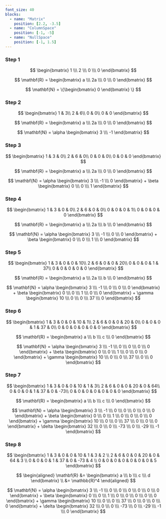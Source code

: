 ```yaml
---
font_size: 40
blocks:
  - name: "Matrix"
    position: [2.2, -3.5]
  - name: "ColumnSpace"
    position: [-1, -5]
  - name: "NullSpace"
    position: [-1, 1.5]
---
```


### Step 1

$$
\begin{bmatrix}
1 \\\ 2 \\\ 0 \\\ 0
\end{bmatrix}
$$

$$
\mathbf{R} =
\begin{bmatrix}
a \\\ 2a \\\ 0 \\\ 0
\end{bmatrix}
$$

$$
\mathbf{N} =
\{\begin{bmatrix}
0
\end{bmatrix}
\}
$$

### Step 2

$$
\begin{bmatrix}
1 & 3\\
2 & 6\\
0 & 0\\
0 & 0
\end{bmatrix}
$$

$$
\mathbf{R} =
\begin{bmatrix}
a \\\ 2a \\\ 0 \\\ 0
\end{bmatrix}
$$

$$
\mathbf{N} =
\alpha
\begin{bmatrix}
3 \\\ -1
\end{bmatrix}
$$

### Step 3

$$
\begin{bmatrix}
1 & 3 & 0\\
2 & 6 & 0\\
0 & 0 & 0\\
0 & 0 & 0
\end{bmatrix}
$$

$$
\mathbf{R} =
\begin{bmatrix}
a \\\ 2a \\\ 0 \\\ 0
\end{bmatrix}
$$

$$
\mathbf{N} =
\alpha
\begin{bmatrix}
3 \\\ -1 \\\ 0
\end{bmatrix} +
\beta
\begin{bmatrix}
0 \\\ 0 \\\ 1
\end{bmatrix}
$$

### Step 4

$$
\begin{bmatrix}
1 & 3 & 0 & 0\\
2 & 6 & 0 & 0\\
0 & 0 & 0 & 1\\
0 & 0 & 0 & 0
\end{bmatrix}
$$

$$
\mathbf{R} =
\begin{bmatrix}
a \\\ 2a \\\ b \\\ 0
\end{bmatrix}
$$

$$
\mathbf{N} =
\alpha
\begin{bmatrix}
3 \\\ -1 \\\ 0 \\\ 0
\end{bmatrix} +
\beta
\begin{bmatrix}
0 \\\ 0 \\\ 1 \\\ 0
\end{bmatrix}
$$

### Step 5

$$
\begin{bmatrix}
1 & 3 & 0 & 0 & 10\\
2 & 6 & 0 & 0 & 20\\
0 & 0 & 0 & 1 & 37\\
0 & 0 & 0 & 0 & 0
\end{bmatrix}
$$

$$
\mathbf{R} =
\begin{bmatrix}
a \\\ 2a \\\ b \\\ 0
\end{bmatrix}
$$

$$
\mathbf{N} =
\alpha
\begin{bmatrix}
3 \\\ -1 \\\ 0 \\\ 0 \\\ 0
\end{bmatrix} +
\beta
\begin{bmatrix}
0 \\\ 0 \\\ 1 \\\ 0 \\\ 0
\end{bmatrix} +
\gamma
\begin{bmatrix}
10 \\\ 0 \\\ 0 \\\ 37 \\\ 0
\end{bmatrix}
$$

### Step 6

$$
\begin{bmatrix}
1 & 3 & 0 & 0 & 10 & 1\\
2 & 6 & 0 & 0 & 20 & 0\\
0 & 0 & 0 & 1 & 37 & 0\\
0 & 0 & 0 & 0 & 0 & 0
\end{bmatrix}
$$

$$
\mathbf{R} =
\begin{bmatrix}
a \\\ b \\\ c \\\ 0
\end{bmatrix}
$$

$$
\mathbf{N} =
\alpha
\begin{bmatrix}
3 \\\ -1 \\\ 0 \\\ 0 \\\ 0 \\\ 0
\end{bmatrix} +
\beta
\begin{bmatrix}
0 \\\ 0 \\\ 1 \\\ 0 \\\ 0 \\\ 0
\end{bmatrix} +
\gamma
\begin{bmatrix}
10 \\\ 0 \\\ 0 \\\ 37 \\\ 0 \\\ 0
\end{bmatrix}
$$

### Step 7

$$
\begin{bmatrix}
1 & 3 & 0 & 0 & 10 & 1 & 3\\
2 & 6 & 0 & 0 & 20 & 0 & 64\\
0 & 0 & 0 & 1 & 37 & 0 & -73\\
0 & 0 & 0 & 0 & 0 & 0 & 0
\end{bmatrix}
$$

$$
\mathbf{R} =
\begin{bmatrix}
a \\\ b \\\ c \\\ 0
\end{bmatrix}
$$

$$
\mathbf{N} =
\alpha
\begin{bmatrix}
3 \\\ -1 \\\ 0 \\\ 0 \\\ 0 \\\ 0 \\\ 0
\end{bmatrix} +
\beta
\begin{bmatrix}
0 \\\ 0 \\\ 1 \\\ 0 \\\ 0 \\\ 0 \\\ 0
\end{bmatrix} +
\gamma
\begin{bmatrix}
10 \\\ 0 \\\ 0 \\\ 37 \\\ 0 \\\ 0 \\\ 0
\end{bmatrix} +
\delta
\begin{bmatrix}
32 \\\ 0 \\\ 0 \\\ -73 \\\ 0 \\\ -29 \\\ -1
\end{bmatrix}
$$

### Step 8

$$
\begin{bmatrix}
1 & 3 & 0 & 0 & 10 & 1 & 3 & 2 \\
2 & 6 & 0 & 0 & 20 & 0 & 64 & 3 \\
0 & 0 & 0 & 1 & 37 & 0 & -73 & 4 \\
0 & 0 & 0 & 0 & 0 & 0 & 0 & 5
\end{bmatrix}
$$

$$
\begin{aligned}
\mathbf{R} &=
\begin{bmatrix}
a \\\ b \\\ c \\\ d
\end{bmatrix} \\
&= \mathbb{R}^4
\end{aligned}
$$

$$
\mathbf{N} =
\alpha
\begin{bmatrix}
3 \\\ -1 \\\ 0 \\\ 0 \\\ 0 \\\ 0 \\\ 0 \\\ 0
\end{bmatrix} +
\beta
\begin{bmatrix}
0 \\\ 0 \\\ 1 \\\ 0 \\\ 0 \\\ 0 \\\ 0 \\\ 0
\end{bmatrix} +
\gamma
\begin{bmatrix}
10 \\\ 0 \\\ 0 \\\ 37 \\\ 0 \\\ 0 \\\ 0 \\\ 0
\end{bmatrix} +
\delta
\begin{bmatrix}
32 \\\ 0 \\\ 0 \\\ -73 \\\ 0 \\\ -29 \\\ -1 \\\ 0
\end{bmatrix}
$$

